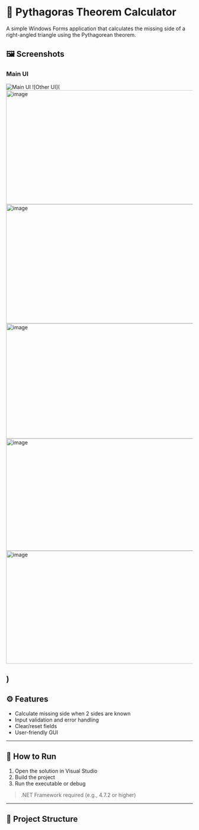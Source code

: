 # 📐 Pythagoras Theorem Calculator

A simple Windows Forms application that calculates the missing side of a right-angled triangle using the Pythagorean theorem.

## 🖼️ Screenshots

### Main UI

![Main UI](<img width="637" height="312" alt="image" src="https://github.com/user-attachments/assets/1f6b36e8-bc05-48e9-a72c-228ada5884dd" />)
![Other UI](
<img width="635" height="308" alt="image" src="https://github.com/user-attachments/assets/10689434-3bca-42d1-a86d-3fdcb2b313c0" />
<img width="772" height="322" alt="image" src="https://github.com/user-attachments/assets/18b46523-59ce-4997-af36-550a622858e8" />
<img width="637" height="311" alt="image" src="https://github.com/user-attachments/assets/99d69d8f-c13f-4e8c-9137-586bc493f010" />
<img width="640" height="303" alt="image" src="https://github.com/user-attachments/assets/b4a374b8-53df-4698-be99-9b62b3cf8b4e" />
<img width="636" height="305" alt="image" src="https://github.com/user-attachments/assets/733dfa44-cf6e-4a58-96e4-c09dd4ddfa1b" />

)
---

## ⚙️ Features

- Calculate missing side when 2 sides are known
- Input validation and error handling
- Clear/reset fields
- User-friendly GUI

---

## 🧪 How to Run

1. Open the solution in Visual Studio
2. Build the project
3. Run the executable or debug

> .NET Framework required (e.g., 4.7.2 or higher)

---

## 📁 Project Structure

